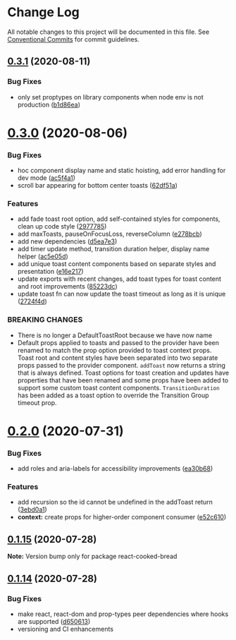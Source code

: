 # Change Log

All notable changes to this project will be documented in this file.
See [Conventional Commits](https://conventionalcommits.org) for commit guidelines.

## [0.3.1](https://github.com/brettinternet/react-cooked-bread/compare/react-cooked-bread@0.3.0...react-cooked-bread@0.3.1) (2020-08-11)


### Bug Fixes

* only set proptypes on library components when node env is not production ([b1d86ea](https://github.com/brettinternet/react-cooked-bread/commit/b1d86ea71b1afde3bff652cdd5930ee4f2f22250))





# [0.3.0](https://github.com/brettinternet/react-cooked-bread/compare/react-cooked-bread@0.2.0...react-cooked-bread@0.3.0) (2020-08-06)


### Bug Fixes

* hoc component display name and static hoisting, add error handling for dev mode ([ac5f4a1](https://github.com/brettinternet/react-cooked-bread/commit/ac5f4a18d7b1c2fe96317d636d665285a91ca78e))
* scroll bar appearing for bottom center toasts ([62df51a](https://github.com/brettinternet/react-cooked-bread/commit/62df51a0d0ff3992b630bcc383d4efc529c652c5))


### Features

* add fade toast root option, add self-contained styles for components, clean up code style ([2977785](https://github.com/brettinternet/react-cooked-bread/commit/2977785e1ba0fdfe35c140709862a89027f70701))
* add maxToasts, pauseOnFocusLoss, reverseColumn ([e278bcb](https://github.com/brettinternet/react-cooked-bread/commit/e278bcb6a1bf36aeb010f938a7c0e3849859cb18))
* add new dependencies ([d5ea7e3](https://github.com/brettinternet/react-cooked-bread/commit/d5ea7e3f1a3ca4d84186568372d42261b9f04b32))
* add timer update method, transition duration helper, display name helper ([ac5e05d](https://github.com/brettinternet/react-cooked-bread/commit/ac5e05dab5821494fe957877f68272e2507d7c6f))
* add unique toast content components based on separate styles and presentation ([e16e217](https://github.com/brettinternet/react-cooked-bread/commit/e16e2171f6ced27df70ce6a843b42126c8dca113))
* update exports with recent changes, add toast types for toast content and root improvements ([85223dc](https://github.com/brettinternet/react-cooked-bread/commit/85223dcb1f61e12686db62b4fcb9036081fd6394))
* update toast fn can now update the toast timeout as long as it is unique ([2724f4d](https://github.com/brettinternet/react-cooked-bread/commit/2724f4dad9e4f4a9e1a7d2c7acc9eb585f3e7e46))


### BREAKING CHANGES

* There is no longer a DefaultToastRoot because we have now name
* Default props applied to toasts and passed to the provider have been renamed to
match the prop option provided to toast context props. Toast root and content styles have been
separated into two separate props passed to the provider component. `addToast` now returns a string
that is always defined. Toast options for toast creation and updates have properties that have been
renamed and some props have been added to support some custom toast content components.
`TransitionDuration` has been added as a toast option to override the Transition Group timeout prop.





# [0.2.0](https://github.com/brettinternet/react-cooked-bread/compare/react-cooked-bread@0.1.15...react-cooked-bread@0.2.0) (2020-07-31)

### Bug Fixes

- add roles and aria-labels for accessibility improvements ([ea30b68](https://github.com/brettinternet/react-cooked-bread/commit/ea30b68e833eeded8b74fd17217bfdfd41ef8bde))

### Features

- add recursion so the id cannot be undefined in the addToast return ([3ebd0a1](https://github.com/brettinternet/react-cooked-bread/commit/3ebd0a1ccaabc3316fe8969ae976310e8924a859))
- **context:** create props for higher-order component consumer ([e52c610](https://github.com/brettinternet/react-cooked-bread/commit/e52c61072647450c45cb80c824f34f77614adf4c))

## [0.1.15](https://github.com/brettinternet/react-cooked-bread/compare/react-cooked-bread@0.1.13...react-cooked-bread@0.1.15) (2020-07-28)

**Note:** Version bump only for package react-cooked-bread

## [0.1.14](https://github.com/brettinternet/react-cooked-bread/compare/react-cooked-bread@0.1.13...react-cooked-bread@0.1.14) (2020-07-28)

### Bug Fixes

- make react, react-dom and prop-types peer dependencies where hooks are supported ([d650613](https://github.com/brettinternet/react-cooked-bread/commit/d650613138eff0dff7662ed262a7aa8bc0c6c10c))
- versioning and CI enhancements
